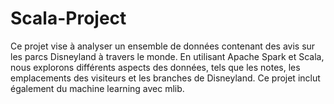 # Scala-Project
Ce projet vise à analyser un ensemble de données contenant des avis sur les parcs Disneyland à travers le monde. En utilisant Apache Spark et Scala, nous explorons différents aspects des données, tels que les notes, les emplacements des visiteurs et les branches de Disneyland. Ce projet inclut également du machine learning avec mlib.
